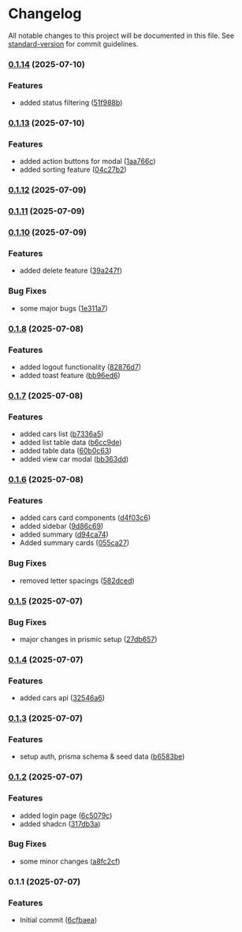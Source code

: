# Changelog

All notable changes to this project will be documented in this file. See [standard-version](https://github.com/conventional-changelog/standard-version) for commit guidelines.

### [0.1.14](https://github.com/muhazAhmed/car-rental-admin-dashboard/compare/v0.1.13...v0.1.14) (2025-07-10)


### Features

* added status filtering ([51f988b](https://github.com/muhazAhmed/car-rental-admin-dashboard/commit/51f988b555aa1d83a1f506f43cab8a2c2798ffff))

### [0.1.13](https://github.com/muhazAhmed/car-rental-admin-dashboard/compare/v0.1.12...v0.1.13) (2025-07-10)


### Features

* added action buttons for modal ([1aa766c](https://github.com/muhazAhmed/car-rental-admin-dashboard/commit/1aa766ccef874082cbcfe34eab3bd865784775ba))
* added sorting feature ([04c27b2](https://github.com/muhazAhmed/car-rental-admin-dashboard/commit/04c27b27be571b565bee786e146619a65da51dcc))

### [0.1.12](https://github.com/muhazAhmed/car-rental-admin-dashboard/compare/v0.1.11...v0.1.12) (2025-07-09)

### [0.1.11](https://github.com/muhazAhmed/car-rental-admin-dashboard/compare/v0.1.10...v0.1.11) (2025-07-09)

### [0.1.10](https://github.com/muhazAhmed/car-rental-admin-dashboard/compare/v0.1.8...v0.1.10) (2025-07-09)


### Features

* added delete feature ([39a247f](https://github.com/muhazAhmed/car-rental-admin-dashboard/commit/39a247f705b71867a7a28e86d8a7b60edb8cf191))


### Bug Fixes

* some major bugs ([1e311a7](https://github.com/muhazAhmed/car-rental-admin-dashboard/commit/1e311a7b1d363ad8ce59e222640d2b4bc3f81ee3))

### [0.1.8](https://github.com/muhazAhmed/car-rental-admin-dashboard/compare/v0.1.7...v0.1.8) (2025-07-08)


### Features

* added logout functionality ([82876d7](https://github.com/muhazAhmed/car-rental-admin-dashboard/commit/82876d7c7397ac59060715800b9d7fa31a76421a))
* added toast feature ([bb96ed6](https://github.com/muhazAhmed/car-rental-admin-dashboard/commit/bb96ed6c28935a1b94bf94e023e95cfa512c2ff2))

### [0.1.7](https://github.com/muhazAhmed/car-rental-admin-dashboard/compare/v0.1.6...v0.1.7) (2025-07-08)


### Features

* added cars list ([b7336a5](https://github.com/muhazAhmed/car-rental-admin-dashboard/commit/b7336a5a9a109c2fbd430165ddd73672f56c3be3))
* added list table data ([b6cc9de](https://github.com/muhazAhmed/car-rental-admin-dashboard/commit/b6cc9defcb35cf6edb2824f32e1ae405d4da1eb9))
* added table data ([60b0c63](https://github.com/muhazAhmed/car-rental-admin-dashboard/commit/60b0c63e1ca922909c3d7e7408bf8a2ef3dbf524))
* added view car modal ([bb363dd](https://github.com/muhazAhmed/car-rental-admin-dashboard/commit/bb363dde5bf42a19aaf8ce628e16a561536623ea))

### [0.1.6](https://github.com/muhazAhmed/car-rental-admin-dashboard/compare/v0.1.5...v0.1.6) (2025-07-08)


### Features

* added cars card components ([d4f03c6](https://github.com/muhazAhmed/car-rental-admin-dashboard/commit/d4f03c6d53f1e96ab9ebc684ae492ec1369dd3ca))
* added sidebar ([9d86c69](https://github.com/muhazAhmed/car-rental-admin-dashboard/commit/9d86c6956d570c72f9cffe130140bf109fc3cf8b))
* added summary ([d94ca74](https://github.com/muhazAhmed/car-rental-admin-dashboard/commit/d94ca74de2683167b1e7a598ca7238fa7b7bcab6))
* Added summary cards ([055ca27](https://github.com/muhazAhmed/car-rental-admin-dashboard/commit/055ca27f135783590ee9bb0d37d5391137c62cc8))


### Bug Fixes

* removed letter spacings ([582dced](https://github.com/muhazAhmed/car-rental-admin-dashboard/commit/582dcedabb49519528b98e56a5f38f9d8702351d))

### [0.1.5](https://github.com/muhazAhmed/car-rental-admin-dashboard/compare/v0.1.4...v0.1.5) (2025-07-07)


### Bug Fixes

* major changes in prismic setup ([27db657](https://github.com/muhazAhmed/car-rental-admin-dashboard/commit/27db65775717d2247463484a50a3b6ded8bd3156))

### [0.1.4](https://github.com/muhazAhmed/car-rental-admin-dashboard/compare/v0.1.3...v0.1.4) (2025-07-07)


### Features

* added cars api ([32546a6](https://github.com/muhazAhmed/car-rental-admin-dashboard/commit/32546a695a6ca3ad1e0a4abe2fe304c55fe77597))

### [0.1.3](https://github.com/muhazAhmed/car-rental-admin-dashboard/compare/v0.1.2...v0.1.3) (2025-07-07)


### Features

* setup auth, prisma schema & seed data ([b6583be](https://github.com/muhazAhmed/car-rental-admin-dashboard/commit/b6583bed42567d612fcfb5fb5c4b8107282f1f79))

### [0.1.2](https://github.com/muhazAhmed/car-rental-admin-dashboard/compare/v0.1.1...v0.1.2) (2025-07-07)


### Features

* added login page ([6c5079c](https://github.com/muhazAhmed/car-rental-admin-dashboard/commit/6c5079c46a6620bad077e065e1ff6fd6f520a695))
* added shadcn ([317db3a](https://github.com/muhazAhmed/car-rental-admin-dashboard/commit/317db3aa6ce0dcdcf316771e07c6fc15416bad6e))


### Bug Fixes

* some minor changes ([a8fc2cf](https://github.com/muhazAhmed/car-rental-admin-dashboard/commit/a8fc2cf1bb451e863a15f562f02755ee0258c523))

### 0.1.1 (2025-07-07)


### Features

* Initial commit ([6cfbaea](https://github.com/muhazAhmed/car-rental-admin-dashboard/commit/6cfbaea58eccc7334b6c98388b234b903471ca5f))
